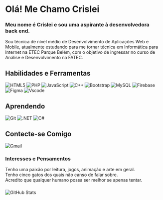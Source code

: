 
#  Olá! Me Chamo Crislei

### Meu nome é Crislei e sou uma aspirante à desenvolvedora back end.

Sou técnica de nível médio de Desenvolvimento de Aplicações Web e Mobile, atualmente estudando para me tornar técnica em Informática para Internet na ETEC Parque Belém, com o objetivo de ingressar no curso de Análise e Desenvolvimento na FATEC.

## Habilidades e Ferramentas

![HTML5](https://img.shields.io/badge/HTML5-E34F26?style=for-the-badge&logo=html5&logoColor=white)
![PHP](https://img.shields.io/badge/PHP-777BB4?style=for-the-badge&logo=php&logoColor=white)
![JavaScript](https://img.shields.io/badge/JavaScript-F7DF1E?style=for-the-badge&logo=javascript&logoolor=black)
![C++](https://img.shields.io/badge/C%2B%2B-00599C?style=for-the-badge&logo=c%2B%2B&logoColor=white)
![Bootstrap](https://img.shields.io/badge/-boostrap-0D1117?style=for-the-badge&logo=bootstrap&labelColor=0D1117)
![MySQL](https://img.shields.io/badge/MySQL-00000F?style=for-the-badge&logo=mysql&logoColor=white)
![Firebase](https://img.shields.io/badge/MySQL-000?style=for-the-badge&logo=firebase&logoColor=ffca28)
![Figma](https://img.shields.io/badge/Figma-696969?style=for-the-badge&logo=figma&logoColor=figma)
![Vscode](https://img.shields.io/badge/Vscode-007ACC?style=for-the-badge&logo=visual-studio-code&logoColor=white)

## Aprendendo
![Git](https://img.shields.io/badge/GIT-E44C30?style=for-the-badge&logo=git&logoColor=white)
![.NET](https://img.shields.io/badge/.NET-5C2D91?style=for-the-badge&logo=.net&logoColor=white)
![C#](https://img.shields.io/badge/C%23-239120?style=for-the-badge&logo=c-sharp&logoColor=white)

## Contecte-se Comigo
[![Gmail](https://img.shields.io/badge/Gmail-333333?style=for-the-badge&logo=gmail&logoColor=blue)](mailto:lakislaaa@gmail.com)

### Interesses e Pensamentos
Tenho uma paixão por leitura, jogos, animação e arte em geral.  
Tenho cinco gatos dos quais não canso de falar sobre.        
Acredito que qualquer humano possa ser melhor se apenas tentar.

### 


![GitHub Stats](https://github-readme-stats.vercel.app/api?username=LaKisla&theme=transparent&bg_color=000&border_color=30A3DC&show_icons=true&icon_color=30A3DC&title_color=E94D5F&text_color=FFF)


